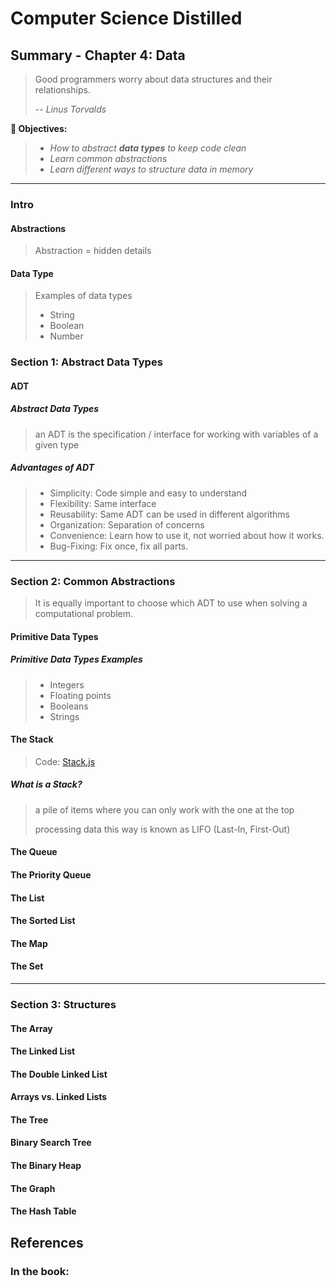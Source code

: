 # Computer Science Distilled

## Summary - Chapter 4: Data

> Good programmers worry about data structures and their relationships.
>
> -- _Linus Torvalds_

**:dart: Objectives:**

> * _How to abstract **data types** to keep code clean_
> * _Learn common abstractions_
> * _Learn different ways to structure data in memory_

---

### Intro

#### Abstractions

> Abstraction = hidden details

#### Data Type

> Examples of data types
>
> * String
> * Boolean
> * Number

### Section 1: Abstract Data Types

#### ADT

##### Abstract Data Types

> an ADT is the specification / interface for working with variables of a given type

##### Advantages of ADT

> * Simplicity: Code simple and easy to understand
> * Flexibility: Same interface
> * Reusability: Same ADT can be used in different algorithms
> * Organization: Separation of concerns
> * Convenience: Learn how to use it, not worried about how it works.
> * Bug-Fixing: Fix once, fix all parts.

---

### Section 2: Common Abstractions

> It is equally important to choose which ADT to use when solving a computational problem.

#### Primitive Data Types

##### Primitive Data Types Examples

> * Integers
> * Floating points
> * Booleans
> * Strings

#### The Stack

> Code: [Stack.js](./data-structures/Stack.js)

##### What is a Stack?

> a pile of items where you can only work with the one at the top
>
> processing data this way is known as LIFO (Last-In, First-Out)

#### The Queue

#### The Priority Queue

#### The List

#### The Sorted List

#### The Map

#### The Set

---

### Section 3: Structures

#### The Array

#### The Linked List

#### The Double Linked List

#### Arrays vs. Linked Lists

#### The Tree

#### Binary Search Tree

#### The Binary Heap

#### The Graph

#### The Hash Table

## References

### In the book:
